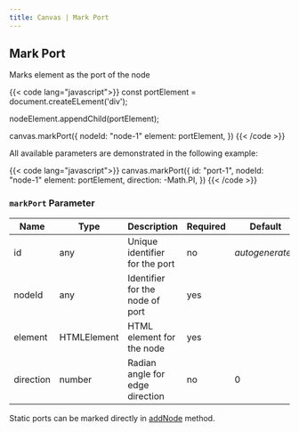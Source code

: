 ```yaml
---
title: Canvas | Mark Port
---
```


## Mark Port

Marks element as the port of the node

{{< code lang="javascript">}}
const portElement = document.createELement('div');

nodeElement.appendChild(portElement);

canvas.markPort({
  nodeId: "node-1"
  element: portElement,
})
{{< /code >}}

All available parameters are demonstrated in the following example:

{{< code lang="javascript">}}
canvas.markPort({
  id: "port-1",
  nodeId: "node-1"
  element: portElement,
  direction: -Math.PI,
})
{{< /code >}}


### `markPort` Parameter

| Name      | Type                                       | Description                     | Required | Default                            |
|-----------|--------------------------------------------|---------------------------------|----------|------------------------------------|
| id        | any                                        | Unique identifier for the port  | no       | _autogenerated_                    |
| nodeId    | any                                        | Identifier for the node of port | yes      |                                    |
| element   | HTMLElement                                | HTML element for the node       | yes      |                                    |
| direction | number                                     | Radian angle for edge direction | no       | 0                                  |

Static ports can be marked directly in [addNode](/canvas/add-node) method.

